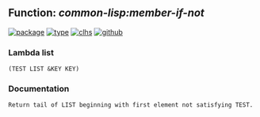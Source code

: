 ## Function: ***common-lisp:member-if-not***
[![package](https://img.shields.io/badge/Package-COMMON--LISP-5f9ea0.svg?style=social&colorA=999999)](../) [![type](https://img.shields.io/badge/Type-Function-5f9ea0.svg?style=social&colorA=999999)](../#function) [![clhs](https://img.shields.io/badge/CLHS-MEMBER--IF--NOT-5f9ea0.svg?style=social&colorA=999999)](http://www.lispworks.com/documentation/HyperSpec/Body/f_mem_m.htm) [![github](https://img.shields.io/badge/GitHub-View_the_source-5f9ea0.svg?style=social&colorA=999999&logo=github)](https://github.com/sbcl/sbcl/blob/master/src/code/list.lisp/) 
### Lambda list
```
(TEST LIST &KEY KEY)
```
### Documentation
```
Return tail of LIST beginning with first element not satisfying TEST.
```
